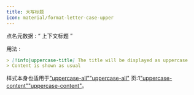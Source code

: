 ```yaml
---
title: 大写标题
icon: material/format-letter-case-upper
---
```


点名元数据 : “ 上下文标题 ”

用法 :

```md
> [!info|uppercase-title] The title will be displayed as uppercase
> Content is shown as usual
```

样式本身也适用于["uppercase-all"](../combined-styling/page-14.md)["uppercase-all"](../combined-styling/page-14.md)
页:1["uppercase-content"](../content-styling/page-4.md)["uppercase-content"](../content-styling/page-4.md)。

